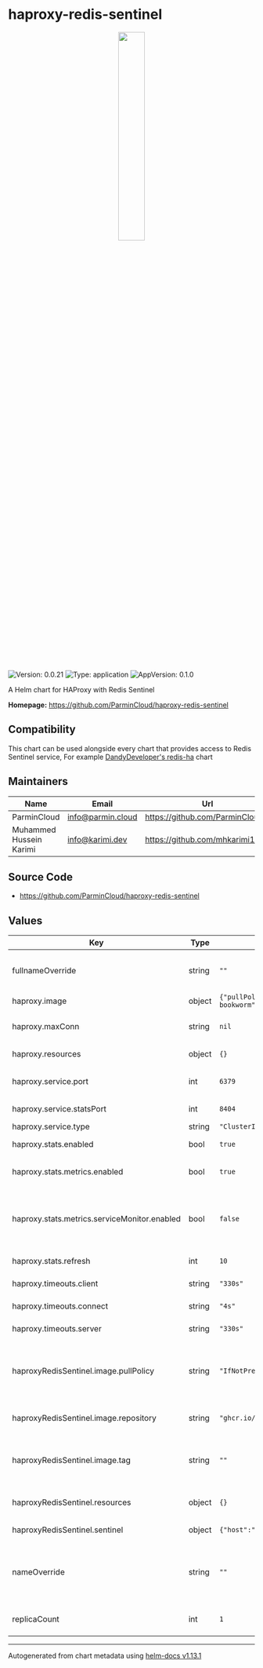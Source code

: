 # haproxy-redis-sentinel

<p align="center" width="100%">
    <img width="33%" src="https://raw.githubusercontent.com/ParminCloud/haproxy-redis-sentinel/master/docs/icon.png">
</p>

![Version: 0.0.21](https://img.shields.io/badge/Version-0.0.21-informational?style=flat-square) ![Type: application](https://img.shields.io/badge/Type-application-informational?style=flat-square) ![AppVersion: 0.1.0](https://img.shields.io/badge/AppVersion-0.1.0-informational?style=flat-square)

A Helm chart for HAProxy with Redis Sentinel

**Homepage:** <https://github.com/ParminCloud/haproxy-redis-sentinel>

## Compatibility

This chart can be used alongside every chart that provides access to Redis Sentinel service, For example [DandyDeveloper's redis-ha](https://github.com/DandyDeveloper/charts/tree/master/charts/redis-ha) chart

## Maintainers

| Name | Email | Url |
| ---- | ------ | --- |
| ParminCloud | <info@parmin.cloud> | <https://github.com/ParminCloud> |
| Muhammed Hussein Karimi | <info@karimi.dev> | <https://github.com/mhkarimi1383> |

## Source Code

* <https://github.com/ParminCloud/haproxy-redis-sentinel>

## Values

| Key | Type | Default | Description |
|-----|------|---------|-------------|
| fullnameOverride | string | `""` | overrides name of the components entirely |
| haproxy.image | object | `{"pullPolicy":"IfNotPresent","repository":"docker.io/library/haproxy","tag":"3.1-bookworm"}` | HAProxy Image |
| haproxy.maxConn | string | `nil` | Sets MaxConnections on HAProxy |
| haproxy.resources | object | `{}` | HAProxy resources |
| haproxy.service.port | int | `6379` | Redis Master connection service port |
| haproxy.service.statsPort | int | `8404` | HAProxy stats port (if enabled) |
| haproxy.service.type | string | `"ClusterIP"` | Service Type |
| haproxy.stats.enabled | bool | `true` | Enables HAProxy Stats |
| haproxy.stats.metrics.enabled | bool | `true` | Enables stats metrics for HAProxy |
| haproxy.stats.metrics.serviceMonitor.enabled | bool | `false` | Enables Prometheus operator serviceMonitor to point to stats metrics |
| haproxy.stats.refresh | int | `10` | Stats refresh interval |
| haproxy.timeouts.client | string | `"330s"` | HAProxy Client timeout |
| haproxy.timeouts.connect | string | `"4s"` | HAProxy Connect timeout |
| haproxy.timeouts.server | string | `"330s"` | HAProxy Server timeout |
| haproxyRedisSentinel.image.pullPolicy | string | `"IfNotPresent"` | haproxy-redis-sentinel image pullPolicy (set to Always if you want to use branched tags) |
| haproxyRedisSentinel.image.repository | string | `"ghcr.io/parmincloud/haproxy-redis-sentinel"` | haproxy-redis-sentinel image repository |
| haproxyRedisSentinel.image.tag | string | `""` | haproxy-redis-sentinel image tag (defaults to appVersion of chart) |
| haproxyRedisSentinel.resources | object | `{}` | haproxy-redis-sentinel resources |
| haproxyRedisSentinel.sentinel | object | `{"host":"","masterName":"mymaster","password":"","port":""}` | Redis Sentinel information |
| nameOverride | string | `""` | overrides name of the suffix used for resources (defaults to `haproxy`) |
| replicaCount | int | `1` | number of replicas for deployment |

----------------------------------------------
Autogenerated from chart metadata using [helm-docs v1.13.1](https://github.com/norwoodj/helm-docs/releases/v1.13.1)
